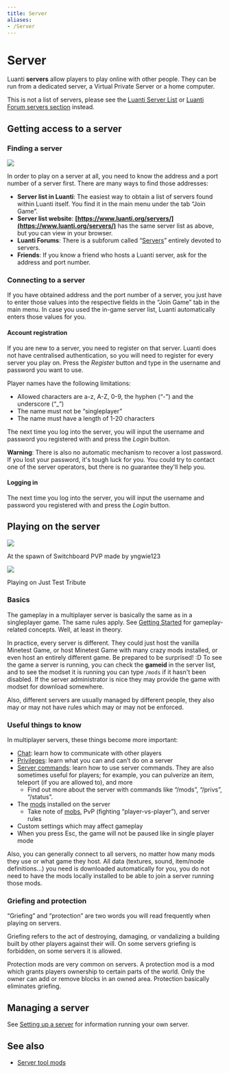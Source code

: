 ```yaml
---
title: Server
aliases:
- /Server
---
```


# Server

Luanti **servers** allow players to play online with other people. They can be run from a dedicated server, a Virtual Private Server or a home computer.

This is not a list of servers, please see the [Luanti Server List](https://luanti.org/servers) or [Luanti Forum servers section](https://forum.luanti.org/viewforum.php?f=10) instead.

Getting access to a server
--------------------------

### Finding a server

![](/images/server/Minetest_serverlist.png)

In order to play on a server at all, you need to know the address and a port number of a server first. There are many ways to find those addresses:

*   **Server list in Luanti**: The easiest way to obtain a list of servers found within Luanti itself. You find it in the main menu under the tab “Join Game”.
*   **Server list website**: **[https://www.luanti.org/servers/](https://www.luanti.org/servers/)** has the same server list as above, but you can view in your browser.
*   **Luanti Forums**: There is a subforum called “[Servers](https://forum.luanti.org/viewforum.php?f=10)” entirely devoted to servers.
*   **Friends**: If you know a friend who hosts a Luanti server, ask for the address and port number.

### Connecting to a server

If you have obtained address and the port number of a server, you just have to enter those values into the respective fields in the “Join Game” tab in the main menu. In case you used the in-game server list, Luanti automatically enters those values for you.

#### Account registration

If you are new to a server, you need to register on that server. Luanti does not have centralised authentication, so you will need to register for every server you play on. Press the _Register_ button and type in the username and password you want to use.

Player names have the following limitations:

*   Allowed characters are a-z, A-Z, 0-9, the hyphen (“-”) and the underscore (“\_”)
*   The name must not be “singleplayer”
*   The name must have a length of 1-20 characters

The next time you log into the server, you will input the username and password you registered with and press the _Login_ button.

**Warning**: There is also no automatic mechanism to recover a lost password. If you lost your password, it's tough luck for you. You could try to contact one of the server operators, but there is no guarantee they'll help you.

#### Logging in

The next time you log into the server, you will input the username and password you registered with and press the _Login_ button.

Playing on the server
---------------------

![](/images/server/Switchboard_PVP_spawn.jpg)

At the spawn of Switchboard PVP made by yngwie123

![](/images/server/Just_Test_Tribute.jpg)

Playing on Just Test Tribute

### Basics

The gameplay in a multiplayer server is basically the same as in a singleplayer game. The same rules apply. See [Getting Started](/getting-started#gameplay) for gameplay-related concepts. Well, at least in theory.

In practice, every server is different. They could just host the vanilla Minetest Game, or host Minetest Game with many crazy mods installed, or even host an entirely different game. Be prepared to be surprised! :D To see the game a server is running, you can check the **gameid** in the server list, and to see the modset it is running you can type `/mods` if it hasn't been disabled. If the server administrator is nice they may provide the game with modset for download somewhere.

Also, different servers are usually managed by different people, they also may or may not have rules which may or may not be enforced.

### Useful things to know

In multiplayer servers, these things become more important:

*   [Chat](/chat): learn how to communicate with other players
*   [Privileges](/privileges): learn what you can and can’t do on a server
*   [Server commands](/server-commands): learn how to use server commands. They are also sometimes useful for players; for example, you can pulverize an item, teleport (if you are allowed to), and more
    *   Find out more about the server with commands like “/mods”, “/privs”, “/status”.
*   The [mods](/mods) installed on the server
    *   Take note of [mobs](/mobs), PvP (fighting “player-vs-player”), and server rules
*   Custom settings which may affect gameplay
*   When you press Esc, the game will not be paused like in single player mode

Also, you can generally connect to all servers, no matter how many mods they use or what game they host. All data (textures, sound, item/node definitions...) you need is downloaded automatically for you, you do not need to have the mods locally installed to be able to join a server running those mods.

### Griefing and protection

“Griefing” and “protection” are two words you will read frequently when playing on servers.

Griefing refers to the act of destroying, damaging, or vandalizing a building built by other players against their will. On some servers griefing is forbidden, on some servers it is allowed.

Protection mods are very common on servers. A protection mod is a mod which grants players ownership to certain parts of the world. Only the owner can add or remove blocks in an owned area. Protection basically eliminates griefing.

Managing a server
-----------------

See [Setting up a server](/setting-up-a-server "Setting up a server") for information running your own server.

See also
--------

*   [Server tool mods](https://content.luanti.org/packages/?tag=server_tools)
